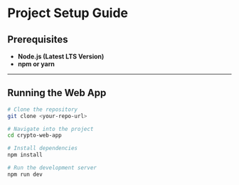 # Project Setup Guide

## Prerequisites

- **Node.js (Latest LTS Version)**
- **npm or yarn**

---

## Running the Web App

```bash
# Clone the repository
git clone <your-repo-url>

# Navigate into the project
cd crypto-web-app

# Install dependencies
npm install

# Run the development server
npm run dev
```
